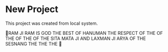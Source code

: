 # New Project

This project was created from local system.


💚RAM JI RAM IS GOD THE BEST OF HANUMAN THE RESPECT OF THE OF THE OF THE OF THE SITA MATA JI AND LAXMAN JI ARYA OF THE SESNANG THE THE THE 💛